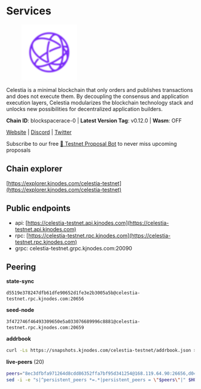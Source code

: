 # Services

<figure><img src="https://raw.githubusercontent.com/kj89/cosmos-images/main/logos/celestia.png" width="150" alt=""><figcaption></figcaption></figure>

Celestia is a minimal blockchain that only orders and publishes transactions and  does not execute them. By decoupling the consensus and application execution layers,  Celestia modularizes the blockchain technology stack and unlocks new possibilities  for decentralized application builders.

**Chain ID**: blockspacerace-0 | **Latest Version Tag**: v0.12.0 | **Wasm**: OFF

[Website](https://celestia.org) | [Discord](https://discord.gg/celestiacommunity) | [Twitter](https://twitter.com/CelestiaOrg)



Subscribe to our free [🤖 Testnet Proposal Bot](https://t.me/kjnodes_testnet_proposal_bot) to never miss upcoming proposals


## Chain explorer
[https://explorer.kjnodes.com/celestia-testnet](https://explorer.kjnodes.com/celestia-testnet)

## Public endpoints

* api: [https://celestia-testnet.api.kjnodes.com](https://celestia-testnet.api.kjnodes.com)
* rpc: [https://celestia-testnet.rpc.kjnodes.com](https://celestia-testnet.rpc.kjnodes.com)
* grpc: celestia-testnet.grpc.kjnodes.com:20090

## Peering

**state-sync**

```text
d5519e378247dfb61dfe90652d1fe3e2b3005a5b@celestia-testnet.rpc.kjnodes.com:20656
```

**seed-node**

```text
3f472746f46493309650e5a033076689996c8881@celestia-testnet.rpc.kjnodes.com:20659
```

**addrbook**
```bash
curl -Ls https://snapshots.kjnodes.com/celestia-testnet/addrbook.json > $HOME/.celestia-app/config/addrbook.json
```

**live-peers** (20)
```bash
peers="8ec3dfbfa971264d8cdd86352ffa7bf95d341254@168.119.64.90:26656,d046e88879cf5f6299cfc87ec05038ea98ee3aa0@5.9.154.105:26656,5c464c8a7f4182492f3e0ab71f14c3f3a43b5f7b@176.9.157.38:26656,da5dd22ae25a061d92cd7979e8977c449712a19d@46.4.23.42:26656,dee24c88c902ae0b117141f3b1e696b5c92d8e51@57.128.74.73:26656,143a1eda55f71240a9b22a1bedc00868fd2a46de@65.109.19.168:26656,b820b229105de6beeca1ab9b5e2aae787cdf73b8@141.94.162.118:26656,02b93545950853d692d7ea63eac879e6dd4bf390@82.223.122.139:26656,b937814a2ddd889a9a72aaf48d013a47f98721ee@217.160.39.214:26656,d5519e378247dfb61dfe90652d1fe3e2b3005a5b@65.109.68.190:20656,ebf8c82dd6bc37aebcc38f5bff61593d9e3ca370@65.21.163.230:26656,e9f81c5428fb9f3645c691dfd3f1038705bbc734@54.160.136.237:26656,a86db178fbf5f9072b1bd0df465b947c5bb715e1@142.165.207.19:46656,dc76534dfede17c47ec162fce0937b446a627820@206.189.92.202:26656,b9a59a4e1e521ff3bf651c20a17bbad61fdd443d@104.128.62.172:26656,29c8a82a0be59a2c6a5d6fb2ad0a2e1b4d09de0f@186.3.232.252:26656,2b9c71541bb54d13e887b9ec6ff88bf09ea4c4a3@138.197.134.254:26656,b1b42ed03d101f8d0225b9796bfc9b628a2418c7@104.248.129.29:26656,af66f28f19f747bd2b5a18d91d143dc8e035f86a@47.147.226.228:52656,23c69377c73644e125d29cb01d1f61e897fc0ae4@65.109.104.70:21066"
sed -i -e "s|^persistent_peers *=.*|persistent_peers = \"$peers\"|" $HOME/.celestia-app/config/config.toml
```
